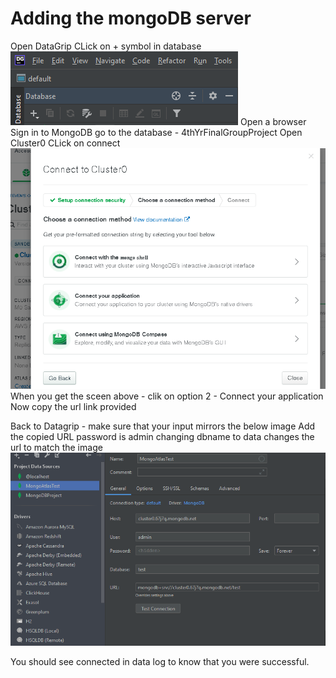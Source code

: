 # Adding the mongoDB server

Open DataGrip
CLick on + symbol in database
![database](/images/database.png)
Open a browser
Sign in to MongoDB
go to the database - 4thYrFinalGroupProject
Open Cluster0
CLick on connect
![cluster](/images/clusterchoice.png)
When you get the sceen above - clik on option 2 - Connect your application
Now copy the url link provided

Back to Datagrip - make sure that your input mirrors the below image
Add the copied URL
password is admin
changing dbname to data changes the url to match the image
![mongo connection](/images/mongoConnect.png)

You should see connected in data log to know that you were successful.
